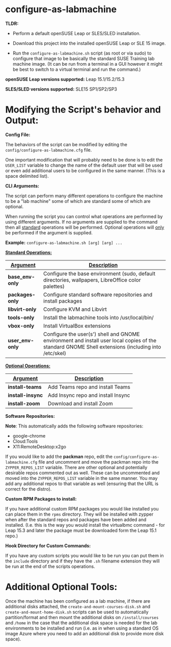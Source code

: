 # configure-as-labmachine

**TLDR:**

  * Perform a default openSUSE Leap or SLES/SLED installation. 

  * Download this project into the installed openSUSE Leap or SLE 15 image.

  * Run the `configure-as-labmachine.sh` script (as root or via sudo) to configure that image to be basically the standard SUSE Training lab machine image. (It can be run from a terminal in a GUI however it might be best to switch to a virtual terminal and run the command.)

**openSUSE Leap versions supported:** Leap 15.1/15.2/15.3

**SLES/SLED versions supported:** SLE15 SP1/SP2/SP3



# Modifying the Script's behavior and Output:

**Config File:**

The behaviors of the script can be modified by editing the `config/configure-as-labmachine.cfg` file. 

One important modification that will probably need to be done is to edit the `USER_LIST` variable to change the name of the default user that will be used or even add additional users to be configured in the same manner. (This is a space delimited list).

**CLI Arguments:**

The script can perform many different operations to configure the machine to be a "lab machine" some of which are standard some of which are optional.

When running the script you can control what operations are performed by using different arguments. If no arguments are supplied to the command then all <u>standard</u> operations will be performed. Optional operations will <u>only</u> be performed if the argument is supplied.

**Example:**
    `configure-as-labmachine.sh [arg] [arg] ...`

<u>**Standard Operations:**</u>

|<u>Argument</u>    |<u>Description</u>                                                                                                                                 |
|-------------------|---------------------------------------------------------------------------------------------------------------------------------------------------|
| **base_env-only** | Configure the base environment (sudo, default directories, wallpapers, LibreOffice color palettes)                                                |
| **packages-only** | Configure standard software repositories and install packages                                                                                     |
| **libvirt-only**  | Configure KVM and Libvirt                                                                                                                         |
| **tools-only**    | Install the labmachine tools into /usr/local/bin/                                                                                                 |
| **vbox-only**     | Install VirtualBox extensions                                                                                                                     |
| **user_env-only** | Configure the user(s') shell and GNOME environment and install user local copies of the standard GNOME Shell extensions (including into /etc/skel)|

<u>**Optional Operations:**</u>

|<u>Argument</u>    |<u>Description</u>                 |
|-------------------|-----------------------------------|
| **install-teams** | Add Teams repo and install Teams  |
| **install-insync**| Add Insync repo and install Insync|
| **install-zoom**  | Download and install Zoom         |


**Software Repositories:**

**Note**:  This automatically adds the following software repositories:

  * google-chrome
  * Cloud:Tools
  * X11:RemoteDesktop:x2go

If you would like to add the **packman** repo, edit the `config/configure-as-labmachine.cfg` file and uncomment and move the packman repo into the `ZYPPER_REPOS_LIST` variable. There are other optional and potentially desirable repos commented out as well. These can be uncommented and moved into the `ZYPPER_REPOS_LIST` variable in the same manner. You may add any additional repos to that variable as well (ensuring that the URL is correct for the distro).

**Custom RPM Packages to install:**

If you have additional custom RPM packages you would like installed you can place them in the `rpms` directory. They will be installed with zypper when after the standard repos and packages have been added and installed. (I.e. this is the way you would install the virtualbmc command - for Leap 15.3 and later the package must be downloaded form the Leap 15.1 repo.)

**Hook Directory for Custom Commands:**

If you have any custom scripts you would like to be run you can put them in the `include` directory and if they have the `.sh` filename extension they will be run at the end of the scripts operations.

# Additional Optional Tools:

Once the machine has been configured as a lab machine, if there are additional disks attached, the `create-and-mount-courses-disk.sh` and `create-and-mount-home-disk.sh` scripts can be used to automatically partition/format and then mount the additional disks on `/install/courses` and `/home` in the case that the additional disk space is needed for the lab environments to be installed and run (i.e. as in when using a standard OS image Azure where you need to add an additional disk to provide more disk space).
